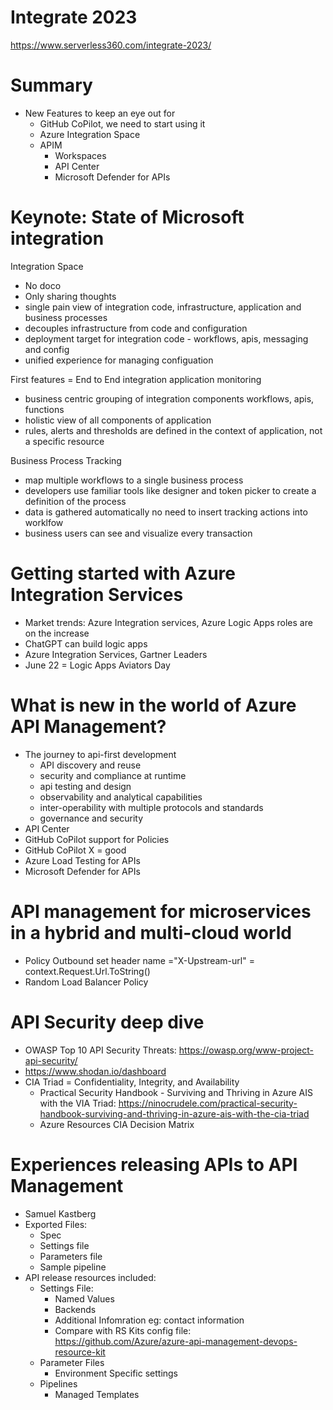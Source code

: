 # Integrate 2023
https://www.serverless360.com/integrate-2023/

# Summary
- New Features to keep an eye out for
  - GitHub CoPilot, we need to start using it
  - Azure Integration Space
  - APIM
    - Workspaces
    - API Center
    - Microsoft Defender for APIs

# Keynote: State of Microsoft integration
Integration Space
- No doco
- Only sharing thoughts
- single pain view of integration code, infrastructure, application and business processes
- decouples infrastructure from code and configuration
- deployment target for integration code - workflows, apis, messaging and config
- unified experience for managing configuation

First features = End to End integration application monitoring
- business centric grouping of integration components workflows, apis, functions
- holistic view of all components of application
- rules, alerts and thresholds are defined in the context of application, not a specific resource

Business Process Tracking
- map multiple workflows to a single business process
- developers use familiar tools like designer and token picker to create a definition of the process
- data is gathered automatically no need to insert tracking actions into worklfow
- business users can see and visualize every transaction

# Getting started with Azure Integration Services
- Market trends: Azure Integration services, Azure Logic Apps roles are on the increase
- ChatGPT can build logic apps
- Azure Integration Services, Gartner Leaders
- June 22 = Logic Apps Aviators Day

# What is new in the world of Azure API Management?
-  The journey to api-first development
   -  API discovery and reuse
   -  security and compliance at runtime
   -  api testing and design
   -  observability and analytical capabilities
   -  inter-operability with multiple protocols and standards
   -  governance and security
-  API Center
-  GitHub CoPilot support for Policies
-  GitHub CoPilot X = good 
-  Azure Load Testing for APIs
-  Microsoft Defender for APIs

# API management for microservices in a hybrid and multi-cloud world
- Policy Outbound set header name ="X-Upstream-url" = context.Request.Url.ToString()
- Random Load Balancer Policy

# API Security deep dive
- OWASP Top 10 API Security Threats: https://owasp.org/www-project-api-security/
- https://www.shodan.io/dashboard
- CIA Triad = Confidentiality, Integrity, and Availability
  - Practical Security Handbook - Surviving and Thriving in Azure AIS with the VIA Triad: https://ninocrudele.com/practical-security-handbook-surviving-and-thriving-in-azure-ais-with-the-cia-triad
  - Azure Resources CIA Decision Matrix

# Experiences releasing APIs to API Management
- Samuel Kastberg
- Exported Files:
  - Spec
  - Settings file
  - Parameters file
  - Sample pipeline
- API release resources included:
  - Settings File:
    - Named Values
    - Backends
    - Additional Infomration eg: contact information
    - Compare with RS Kits config file: https://github.com/Azure/azure-api-management-devops-resource-kit
  - Parameter Files
    - Environment Specific settings
  - Pipelines
    - Managed Templates
